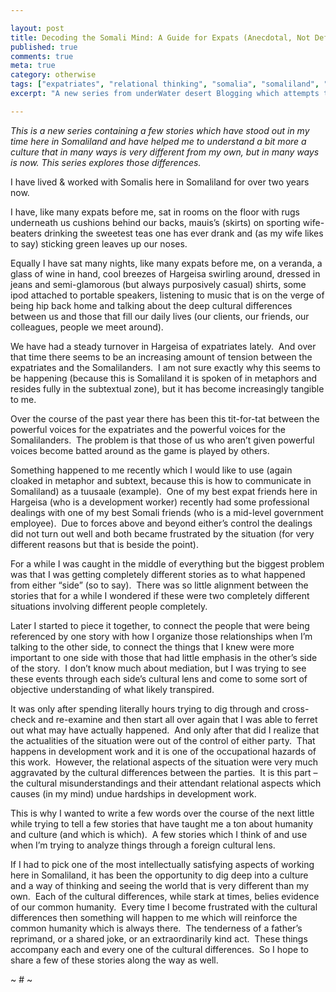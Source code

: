 ```yaml
---

layout: post
title: Decoding the Somali Mind: A Guide for Expats (Anecdotal, Not Definitive Version): Introduction
published: true
comments: true
meta: true
category: otherwise
tags: ["expatriates", "relational thinking", "somalia", "somaliland", "understanding somalis"]
excerpt: "A new series from underWater desert Blogging which attempts to bridge some distinct cultural differences via a storytelling format. This is the introduction entry."

---
```


*This is a new series containing a few stories which have stood out in my time here in Somaliland and have helped me to understand a bit more a culture that in many ways is very different from my own, but in many ways is now. This series explores those differences.*

I have lived & worked with Somalis here in Somaliland for over two years now.

I have, like many expats before me, sat in rooms on the floor with rugs underneath us cushions behind our backs, mauis’s (skirts) on sporting wife-beaters drinking the sweetest teas one has ever drank and (as my wife likes to say) sticking green leaves up our noses.

Equally I have sat many nights, like many expats before me, on a veranda, a glass of wine in hand, cool breezes of Hargeisa swirling around, dressed in jeans and semi-glamorous (but always purposively casual) shirts, some ipod attached to portable speakers, listening to music that is on the verge of being hip back home and talking about the deep cultural differences between us and those that fill our daily lives (our clients, our friends, our colleagues, people we meet around).

We have had a steady turnover in Hargeisa of expatriates lately.  And over that time there seems to be an increasing amount of tension between the expatriates and the Somalilanders.  I am not sure exactly why this seems to be happening (because this is Somaliland it is spoken of in metaphors and resides fully in the subtextual zone), but it has become increasingly tangible to me.

Over the course of the past year there has been this tit-for-tat between the powerful voices for the expatriates and the powerful voices for the Somalilanders.  The problem is that those of us who aren’t given powerful voices become batted around as the game is played by others.

Something happened to me recently which I would like to use (again cloaked in metaphor and subtext, because this is how to communicate in Somaliland) as a tuusaale (example).  One of my best expat friends here in Hargeisa (who is a development worker) recently had some professional dealings with one of my best Somali friends (who is a mid-level government employee).  Due to forces above and beyond either’s control the dealings did not turn out well and both became frustrated by the situation (for very different reasons but that is beside the point).

For a while I was caught in the middle of everything but the biggest problem was that I was getting completely different stories as to what happened from either “side” (so to say).  There was so little alignment between the stories that for a while I wondered if these were two completely different situations involving different people completely.

Later I started to piece it together, to connect the people that were being referenced by one story with how I organize those relationships when I’m talking to the other side, to connect the things that I knew were more important to one side with those that had little emphasis in the other’s side of the story.  I don’t know much about mediation, but I was trying to see these events through each side’s cultural lens and come to some sort of objective understanding of what likely transpired.

It was only after spending literally hours trying to dig through and cross-check and re-examine and then start all over again that I was able to ferret out what may have actually happened.  And only after that did I realize that the actualities of the situation were out of the control of either party.  That happens in development work and it is one of the occupational hazards of this work.  However, the relational aspects of the situation were very much aggravated by the cultural differences between the parties.  It is this part – the cultural misunderstandings and their attendant relational aspects which causes (in my mind) undue hardships in development work.

This is why I wanted to write a few words over the course of the next little while trying to tell a few stories that have taught me a ton about humanity and culture (and which is which).  A few stories which I think of and use when I’m trying to analyze things through a foreign cultural lens.

If I had to pick one of the most intellectually satisfying aspects of working here in Somaliland, it has been the opportunity to dig deep into a culture and a way of thinking and seeing the world that is very different than my own.  Each of the cultural differences, while stark at times, belies evidence of our common humanity.  Every time I become frustrated with the cultural differences then something will happen to me which will reinforce the common humanity which is always there.  The tenderness of a father’s reprimand, or a shared joke, or an extraordinarily kind act.  These things accompany each and every one of the cultural differences.  So I hope to share a few of these stories along the way as well.

~ # ~